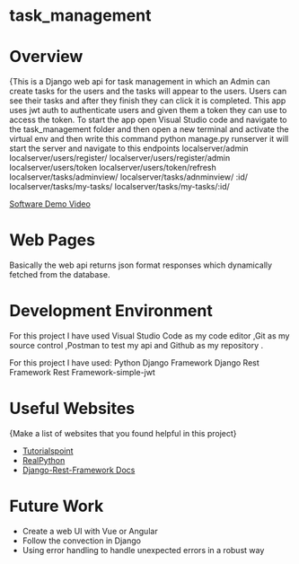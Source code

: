 # task_management
# Overview

{This is a Django web api for task management in which an Admin can create tasks for the users and the tasks will appear to the users. Users can see their tasks and after they finish they can click it is completed. This app uses jwt auth to authenticate users and given them a token they can use to access the token. To start the app open Visual Studio code and navigate to the task_management folder and then open a new terminal and activate the virtual env and then write this command python manage.py runserver it will start the server and navigate to this endpoints
localserver/admin
localserver/users/register/
localserver/users/register/admin
localserver/users/token
localserver/users/token/refresh
localserver/tasks/adminview/
localserver/tasks/adnminview/ :id/
localserver/tasks/my-tasks/
localserver/tasks/my-tasks/:id/




[Software Demo Video](https://youtu.be/olE9EY9Uvzs)

# Web Pages

Basically the web api returns json format responses which dynamically fetched from the database.
# Development Environment

For this project I have used Visual Studio Code as my code editor ,Git as my source control ,Postman to test my api and Github as my repository .

  For this project I have used:
  Python
  Django Framework
  Django Rest Framework
  Rest Framework-simple-jwt

# Useful Websites

{Make a list of websites that you found helpful in this project}
* [Tutorialspoint](https://www.tutorialspoint.com/django/index.htm)
* [RealPython](https://realpython.com/get-started-with-django-1/)
* [Django-Rest-Framework Docs](https://www.django-rest-framework.org/)

# Future Work


* Create a web UI with Vue or Angular
* Follow the convection in Django
* Using error handling to handle unexpected errors in a robust way
